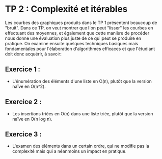# TP 2 : Complexité et itérables

Les courbes des graphiques produits dans le TP 1 présentent beaucoup de "bruit". Dans ce TP, on veut montrer que l'on peut "lisser" les courbes en effectuant des moyennes, et également que cette manière de procéder nous donne une évaluation plus juste de ce qui peut se produire en pratique. On examine ensuite quelques techniques basiques mais fondamentales pour l'élaboration d'algorithmes efficaces et que l'étudiant doit donc acquérir, à savoir:

## Exercice 1 :
- L'énumération des éléments d'une liste en O(n), plutôt que la version naïve en O(n^2).

## Exercice 2 :
- Les insertions triées en O(n) dans une liste triée, plutôt que la version naïve en O(n log n).

## Exercice 3 :
- L'examen des éléments dans un certain ordre, qui ne modifie pas la complexité mais qui a néanmoins un impact en pratique.
